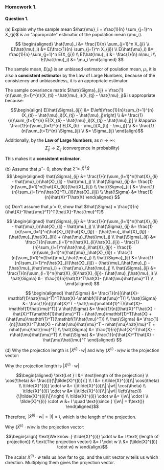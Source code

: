 ### Homework 1.

#### Question 1.

(a) Explain why the sample mean $\hat{\mu}_i = \frac{1}{n} \sum_{j=1}^n X_{ji}$ is an "appropriate" estimator of the population mean \(\mu_i\).

$$
\begin{aligned}
\hat{\mu}_i &= \frac{1}{n} \sum_{j=1}^n X_{ji} \\
E(\hat{\mu}_i) &= E(\frac{1}{n} \sum_{j=1}^n X_{ji}) \\
E(\hat{\mu}_i) &= \frac{1}{n} \sum_{j=1}^n E(X_{ji}) \\
E(\hat{\mu}_i) &= \frac{1}{n} n\mu_i \\
E(\hat{\mu}_i) &= \mu_i 
\end{aligned} 
$$

The sample mean, $E(\hat{\mu}_i)$ is an unbiased estimator of poulation mean, $\mu_i$, it is also a **consistent estimator** by the Law of Large Numbers, because of the consistency and unbiasedness, it is an appropriate estimator. 


The sample covariance matrix $\hat{\Sigma}_{ij} = \frac{1}{n}\sum_{t=1}^{n}(X_{ti} - \hat{\mu}_i)(X_{tj} - \hat{\mu}_j)$ is appropriate because:

$$\begin{align}
E[\hat{\Sigma}_{ij}] &= E\left[\frac{1}{n}\sum_{t=1}^{n}(X_{ti} - \hat{\mu}_i)(X_{tj} - \hat{\mu}_j)\right] \\
&= \frac{1}{n}\sum_{t=1}^{n} E[(X_{ti} - \hat{\mu}_i)(X_{tj} - \hat{\mu}_j)] \\
&\approx \frac{1}{n}\sum_{t=1}^{n} E[(X_{ti} - \mu_i)(X_{tj} - \mu_j)] \\
&= \frac{1}{n}\sum_{t=1}^{n} \Sigma_{ij} \\
&= \Sigma_{ij}
\end{align}$$


Additionally, by the **Law of Large Numbers**, as $n \to \infty$:
$$\hat{\Sigma}_{ij} \to \Sigma_{ij} \text{ (convergence in probability)}$$

This makes it a **consistent estimator**.

<div style="page-break-after: always;"></div>

(b) Assume that $\hat{\mu} = 0$, show that $\hat{\Sigma} = \hat{X}^T\hat{X}$
$$
\begin{aligned}
\hat{\Sigma}_{ij} &= \frac{1}{n}\sum_{l=1}^n(\hat{X}_{li} - \hat{\mu}_i)(\hat{X}_{lj} - \hat{\mu}_j) \\
\hat{\Sigma}_{ij} &= \frac{1}{n}\sum_{l=1}^n(\hat{X}_{li})(\hat{X}_{lj}) \\
\hat{\Sigma}_{ij} &= \frac{1}{n}\sum_{l=1}^n(\hat{X}^T)_{il}(\hat{X}_{lj}) \\
\hat{\Sigma} &= \frac{1}{n}\hat{X}^T\hat{X} 
\end{aligned} 
$$

<div style="page-break-after: always;"></div>

(c) Don't assume that $\hat{\mu} = 0$, show that $\hat{\Sigma} = \frac{1}{n}(\hat{X}-1\hat{\mu}^T)^T(\hat{X}-1\hat{\mu}^T)$


$$
\begin{aligned}
\hat{\Sigma}_{ij} &= \frac{1}{n}\sum_{l=1}^n(\hat{X}_{li} - \hat{\mu}_i)(\hat{X}_{lj} - \hat{\mu}_j) \\
\hat{\Sigma}_{ij} &= \frac{1}{n}\sum_{l=1}^n(\hat{X}_{li}\hat{X}_{lj}) - (\hat{\mu}_i\hat{X}_{lj}) - (\hat{\mu}_j\hat{X}_{li}) + (\hat{\mu}_i\hat{\mu}_j) \\
\hat{\Sigma}_{ij} &= \frac{1}{n}\sum_{l=1}^n(\hat{X}_{li}\hat{X}_{lj}) - \frac{1}{n}\sum_{l=1}^n(\hat{\mu}_i\hat{X}_{lj}) - \frac{1}{n}\sum_{l=1}^n(\hat{\mu}_j\hat{X}_{li}) + \frac{1}{n}\sum_{l=1}^n(\hat{\mu}_i\hat{\mu}_j) \\
\hat{\Sigma}_{ij} &= \frac{1}{n}\sum_{l=1}^n(\hat{X}_{li}\hat{X}_{lj}) - (\hat{\mu}_i\hat{\mu}_j) - (\hat{\mu}_j\hat{\mu}_i) + (\hat{\mu}_i\hat{\mu}_j) \\
\hat{\Sigma}_{ij} &= \frac{1}{n}\sum_{l=1}^n(\hat{X}_{li}\hat{X}_{lj})- (\hat{\mu}_j\hat{\mu}_i) \\
\hat{\Sigma} &= \frac{1}{n}\hat{X}^T\hat{X}- (\hat{\mu}\hat{\mu}^T) \\
\end{aligned}
$$

$$
\begin{aligned}
\hat{\Sigma} &= \frac{1}{n}[(\hat{X}-\mathbf{1}\hat{\mu}^T)^T(\hat{X}-\mathbf{1}\hat{\mu}^T)] \\
\hat{\Sigma} &= \frac{1}{n}[(\hat{X}^T - \hat{\mu}\mathbf{1}^T)(\hat{X}-\mathbf{1}\hat{\mu}^T)] \\
\hat{\Sigma} &= \frac{1}{n}[\hat{X}^T\hat{X} - \hat{X}^T(\mathbf{1}\hat{\mu}^T) - (\hat{\mu}\mathbf{1}^T)\hat{X} + (\hat{\mu}\mathbf{1}^T)(\mathbf{1}\hat{\mu}^T)] \\
\hat{\Sigma} &= \frac{1}{n}[\hat{X}^T\hat{X} - n\hat{\mu}\hat{\mu}^T - n\hat{\mu}\hat{\mu}^T + n\hat{\mu}\hat{\mu}^T] \\
\hat{\Sigma} &= \frac{1}{n}[\hat{X}^T\hat{X} - n\hat{\mu}\hat{\mu}^T] \\
\hat{\Sigma} &= \frac{1}{n}\hat{X}^T\hat{X} - \hat{\mu}\hat{\mu}^T
\end{aligned}
$$


<div style="page-break-after: always;"></div>

(d) Why the projection length is $|\tilde{X}^{(i)} \cdot w|$ and why $(\tilde{X}^{(i)} \cdot w)w$ is the projection vector:

Why the projection length is $|\tilde{X}^{(i)} \cdot w|$

$$\begin{aligned}
\text{Let } l &= \text{length of the projection} \\
\cos(\theta) &= \frac{l}{\|\tilde{X}^{(i)}\|} \\
l &= \|\tilde{X}^{(i)}\| \cos(\theta) \\
\tilde{X}^{(i)} \cdot w &= \|\tilde{X}^{(i)}\| \|w\| \cos(\theta) \\
\tilde{X}^{(i)} \cdot w &= \|\tilde{X}^{(i)}\| \|w\| \left(\frac{l}{\|\tilde{X}^{(i)}\|}\right) \\
\tilde{X}^{(i)} \cdot w &= \|w\| \cdot l \\
\tilde{X}^{(i)} \cdot w &= l \quad \text{(since } \|w\| = 1\text{)}
\end{aligned}$$

Therefore, $|\tilde{X}^{(i)} \cdot w| = |l| = l$, which is the length of the projection.

Why $(\tilde{X}^{(i)} \cdot w)w$ is the projection vector:

$$\begin{align}
\text{We know: } \tilde{X}^{(i)} \cdot w &= l \text{ (length of projection)} \\
\text{The projection vector} &= l \cdot w \\
&= (\tilde{X}^{(i)} \cdot w) w
\end{align}$$

The scalar $\tilde{X}^{(i)} \cdot w$ tells us how far to go, and the unit vector $w$ tells us which direction. Multiplying them gives the projection vector.